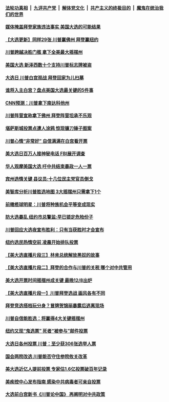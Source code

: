 

####  [法轮功真相](../../../../basic/blob/master/README.md?t=11041202) &nbsp;|&nbsp; [九评共产党](../../../../9ping.md/blob/master/README.md?t=11041202) &nbsp;|&nbsp; [解体党文化](../../../../jtdwh.md/blob/master/README.md?t=11041202)  &nbsp;|&nbsp; [共产主义的终极目的](../../../../gczydzjmd.md/blob/master/README.md?t=11041202) &nbsp;|&nbsp; [魔鬼在统治我们的世界](../../../../mgztzwmdsj.md/blob/master/README.md?t=11041202) 

#### [媒体掩盖拜登家族违法事实 美国大选的可能结果](../pages/prog203/a102978596.md?t=11041202) 

#### [【大选更新】同样29张 川普赢佛州 拜登赢纽约](../pages/prog203/a102977799.md?t=11041202) 

#### [川普跨越决胜门槛 拿下全美最大摇摆州](../pages/prog203/a102978586.md?t=11041202) 

#### [美国大选 新泽西数十个支持川普标志牌被盗](../pages/prog203/a102978584.md?t=11041202) 

#### [大选日 川普白宫观战 拜登回家为儿扫墓](../pages/prog203/a102978558.md?t=11041202) 

#### [谁将入主白宫？盘点美国大选最关键的5件事](../pages/prog203/a102978532.md?t=11041202) 

#### [CNN预测：川普拿下南达科他州](../pages/prog203/a102978563.md?t=11041202) 

#### [川普阵营宣称拿下佛州 拜登阵营坦承不乐观](../pages/prog203/a102978548.md?t=11041202) 

#### [堪萨斯城投票点遭人涂鸦 惊现镰刀锤子图案](../pages/prog203/a102978445.md?t=11041202) 

#### [川普心情“非常好” 自信满满在白宫看开票](../pages/prog203/a102978524.md?t=11041202) 

#### [美大选日百万人接神秘电话 FBI展开调查](../pages/prog203/a102978520.md?t=11041202) 

#### [华人观摩美国大选 吁中共结束暴政一人一票](../pages/prog203/a102978508.md?t=11041202) 

#### [宾州选情关键 县议员:十几位民主党官员倒戈](../pages/prog203/a102978422.md?t=11041202) 

#### [美智库分析川普胜选地图  3大摇摆州只需拿下1个](../pages/prog203/a102978280.md?t=11041202) 

#### [前橄榄球明星：川普将种族机会平等变成现实](../pages/prog203/a102978347.md?t=11041202) 

#### [防大选暴乱 纽约市总警监:早已锁定危险份子](../pages/prog203/a102978345.md?t=11041202) 

#### [川普回应大选夜宣布胜利：只有当获胜时才会宣布](../pages/prog203/a102978264.md?t=11041202) 

#### [纽约选民热情空前 凌晨开始排队投票](../pages/prog203/a102978278.md?t=11041202) 

#### [【美大选直播片段三】林肯总统解放黑奴的故事](../pages/prog203/a102978307.md?t=11041202) 

#### [【美大选直播片段二】拜登的合作与川普的关税 哪个对中共管用](../pages/prog203/a102978304.md?t=11041202) 

#### [美大选开票时间摇摆州成关键 最晚12/8出炉](../pages/prog203/a102978294.md?t=11041202) 

#### [【美大选直播片段一】川普拜登选战 画风各有不同](../pages/prog203/a102978272.md?t=11041202) 

#### [拜登竞选搭档玩分身？冒牌贺锦丽暴露后逃离现场](../pages/prog203/a102978076.md?t=11041202) 

#### [川普自信能胜选：将赢得4大关键摇摆州](../pages/prog203/a102978212.md?t=11041202) 

#### [纽约又现“鬼选票” 死者“被参与”邮件投票](../pages/prog203/a102978094.md?t=11041202) 

#### [大选日各州投票 川普：至少获306张选举人票](../pages/prog203/a102978198.md?t=11041202) 

#### [国会两院改选 川普能否守住参院攸关改革](../pages/prog203/a102978190.md?t=11041202) 

#### [美大选近亿人提前投票 专家估1.6亿投票破百年记录](../pages/prog203/a102978162.md?t=11041202) 

#### [美疾控中心发布指南 感染中共病毒者可亲自投票](../pages/prog203/a102978087.md?t=11041202) 

#### [大选前白宫新书《川普论中国》 再阐明对中共政策](../pages/prog203/a102978160.md?t=11041202) 

